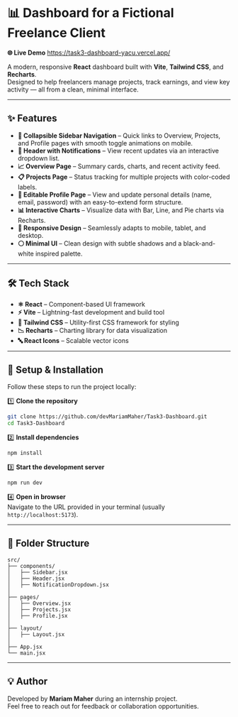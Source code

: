 # 📊 Dashboard for a Fictional Freelance Client

**🌐 Live Demo**
https://task3-dashboard-yacu.vercel.app/

A modern, responsive **React** dashboard built with **Vite**, **Tailwind CSS**, and **Recharts**.  
Designed to help freelancers manage projects, track earnings, and view key activity — all from a clean, minimal interface.

---

## ✨ Features
- **📂 Collapsible Sidebar Navigation** – Quick links to Overview, Projects, and Profile pages with smooth toggle animations on mobile.
- **🔔 Header with Notifications** – View recent updates via an interactive dropdown list.
- **📈 Overview Page** – Summary cards, charts, and recent activity feed.
- **📋 Projects Page** – Status tracking for multiple projects with color-coded labels.
- **👤 Editable Profile Page** – View and update personal details (name, email, password) with an easy-to-extend form structure.
- **📊 Interactive Charts** – Visualize data with Bar, Line, and Pie charts via Recharts.
- **📱 Responsive Design** – Seamlessly adapts to mobile, tablet, and desktop.
- **⚪ Minimal UI** – Clean design with subtle shadows and a black-and-white inspired palette.

---

## 🛠️ Tech Stack
- **⚛ React** – Component-based UI framework  
- **⚡ Vite** – Lightning-fast development and build tool  
- **🎨 Tailwind CSS** – Utility-first CSS framework for styling  
- **📉 Recharts** – Charting library for data visualization  
- **🔤 React Icons** – Scalable vector icons  

---

## 🚀 Setup & Installation

Follow these steps to run the project locally:

1️⃣ **Clone the repository**
```bash
git clone https://github.com/devMariamMaher/Task3-Dashboard.git
cd Task3-Dashboard
```

2️⃣ **Install dependencies**
```bash
npm install
```

3️⃣ **Start the development server**
```bash
npm run dev
```

4️⃣ **Open in browser**  
Navigate to the URL provided in your terminal (usually `http://localhost:5173`).

---

## 📂 Folder Structure
```
src/
├── components/
│   ├── Sidebar.jsx
│   ├── Header.jsx
│   ├── NotificationDropdown.jsx
│
├── pages/
│   ├── Overview.jsx
│   ├── Projects.jsx
│   ├── Profile.jsx
│
├── layout/
│   ├── Layout.jsx
│
├── App.jsx
└── main.jsx
```

---

## 💡 Author

Developed by **Mariam Maher** during an internship project.  
Feel free to reach out for feedback or collaboration opportunities.
